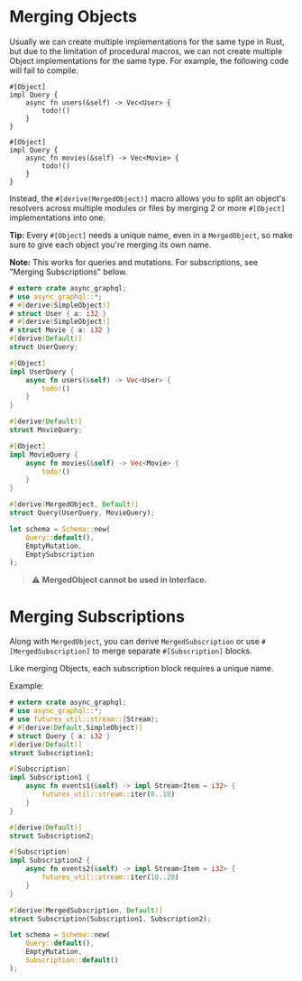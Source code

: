 # Merging Objects

Usually we can create multiple implementations for the same type in Rust, but due to the limitation of procedural macros, we can not create multiple Object implementations for the same type. For example, the following code will fail to compile.

```rust,ignore,does_not_compile
#[Object]
impl Query {
    async fn users(&self) -> Vec<User> {
        todo!()
    }
}

#[Object]
impl Query {
    async fn movies(&self) -> Vec<Movie> {
        todo!()
    }
}
```

Instead, the `#[derive(MergedObject)]` macro allows you to split an object's resolvers across multiple modules or files by merging 2 or more `#[Object]` implementations into one.

**Tip:** Every `#[Object]` needs a unique name, even in a `MergedObject`, so make sure to give each object you're merging its own name.

**Note:** This works for queries and mutations. For subscriptions, see "Merging Subscriptions" below.

```rust
# extern crate async_graphql;
# use async_graphql::*;
# #[derive(SimpleObject)]
# struct User { a: i32 }
# #[derive(SimpleObject)]
# struct Movie { a: i32 }
#[derive(Default)]
struct UserQuery;

#[Object]
impl UserQuery {
    async fn users(&self) -> Vec<User> {
        todo!()
    }
}

#[derive(Default)]
struct MovieQuery;

#[Object]
impl MovieQuery {
    async fn movies(&self) -> Vec<Movie> {
        todo!()
    }
}

#[derive(MergedObject, Default)]
struct Query(UserQuery, MovieQuery);

let schema = Schema::new(
    Query::default(),
    EmptyMutation,
    EmptySubscription
);
```

> ⚠️ **MergedObject cannot be used in Interface.**

# Merging Subscriptions

Along with `MergedObject`, you can derive `MergedSubscription` or use `#[MergedSubscription]` to merge separate `#[Subscription]` blocks.

Like merging Objects, each subscription block requires a unique name.

Example:

```rust
# extern crate async_graphql;
# use async_graphql::*;
# use futures_util::stream::{Stream};
# #[derive(Default,SimpleObject)]
# struct Query { a: i32 }
#[derive(Default)]
struct Subscription1;

#[Subscription]
impl Subscription1 {
    async fn events1(&self) -> impl Stream<Item = i32> {
        futures_util::stream::iter(0..10)
    }
}

#[derive(Default)]
struct Subscription2;

#[Subscription]
impl Subscription2 {
    async fn events2(&self) -> impl Stream<Item = i32> {
        futures_util::stream::iter(10..20)
    }
}

#[derive(MergedSubscription, Default)]
struct Subscription(Subscription1, Subscription2);

let schema = Schema::new(
    Query::default(),
    EmptyMutation,
    Subscription::default()
);
```
